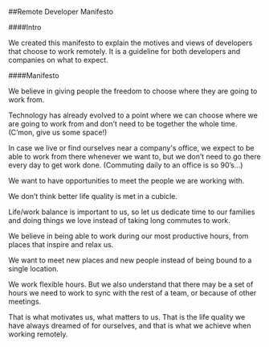 ##Remote Developer Manifesto


####Intro

We created this manifesto to explain the motives and views of developers that choose to work remotely. It is a guideline for both developers and companies on what to expect.

####Manifesto

We believe in giving people the freedom to choose where they are going to work from.

Technology has already evolved to a point where we can choose where we are going to work from and don’t need to be together the whole time. (C’mon, give us some space!)

In case we live or find ourselves near a company's office, we expect to be able to work from there whenever we want to, but we don’t need to go there every day to get work done. (Commuting daily to an office is so 90’s…)

We want to have opportunities to meet the people we are working with.

We don’t think better life quality is met in a cubicle. 

Life/work balance is important to us, so let us dedicate time to our families and doing things we love instead of taking long commutes to work. 

We believe in being able to work during our most productive hours, from places that inspire and relax us. 

We want to meet new places and new people instead of being bound to a single location. 

We work flexible hours. But we also understand that there may be a set of hours we need to work to sync with the rest of a team, or because of other meetings.

That is what motivates us, what matters to us. That is the life quality we have always dreamed of for ourselves, and that is what we achieve when working remotely.
